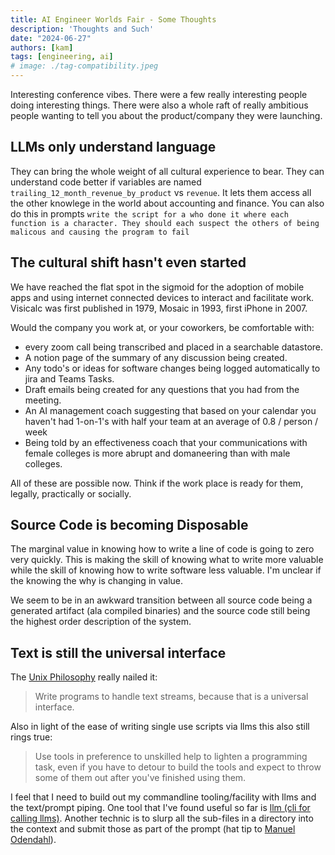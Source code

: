 ```yaml
---
title: AI Engineer Worlds Fair - Some Thoughts
description: 'Thoughts and Such'
date: "2024-06-27"
authors: [kam]
tags: [engineering, ai]
# image: ./tag-compatibility.jpeg
---
```


<!-- ![Tag compatibility grid](./tag-compatibility.jpeg) -->

Interesting conference vibes. There were a few really interesting people doing interesting things. There were also a whole raft of really ambitious people wanting to tell you about the product/company they were launching.

<!-- truncate -->

## LLMs only understand language

They can bring the whole weight of all cultural experience to bear. They can understand code better if variables are named `trailing_12_month_revenue_by_product` vs `revenue`. It lets them access all the other knowlege in the world about accounting and finance. You can also do this in prompts `write the script for a who done it where each function is a character. They should each suspect the others of being malicous and causing the program to fail`


## The cultural shift hasn't even started

We have reached the flat spot in the sigmoid for the adoption of mobile apps and using internet connected devices to interact and facilitate work. Visicalc was first published in 1979, Mosaic in 1993, first iPhone in 2007.

Would the company you work at, or your coworkers, be comfortable with:
- every zoom call being transcribed and placed in a searchable datastore.
- A notion page of the summary of any discussion being created.
- Any todo's or ideas for software changes being logged automatically to jira and Teams Tasks.
- Draft emails being created for any questions that you had from the meeting.
- An AI management coach suggesting that based on your calendar you haven't had 1-on-1's with half your team at an average of 0.8 / person / week
- Being told by an effectiveness coach that your communications with female colleges is more abrupt and domaneering than with male colleges.

All of these are possible now. Think if the work place is ready for them, legally, practically or socially.


## Source Code is becoming Disposable

The marginal value in knowing how to write a line of code is going to zero very quickly. This is making the skill of knowing what to write more valuable while the skill of knowing how to write software less valuable. I'm unclear if the knowing the why is changing in value.

We seem to be in an awkward transition between all source code being a generated artifact (ala compiled binaries) and the source code still being the highest order description of the system.


## Text is still the universal interface

The [Unix Philosophy](https://en.wikipedia.org/wiki/Unix_philosophy) really nailed it:

  > Write programs to handle text streams, because that is a universal interface.

Also in light of the ease of writing single use scripts via llms this also still rings true:

  > Use tools in preference to unskilled help to lighten a programming task, even if you have to detour to build the tools and expect to throw some of them out after you've finished using them.

I feel that I need to build out my commandline tooling/facility with llms and the text/prompt piping. One tool that I've found useful so far is [llm (cli for calling llms)](https://github.com/simonw/llm). Another technic is to slurp all the sub-files in a directory into the context and submit those as part of the prompt (hat tip to [Manuel Odendahl](https://github.com/wesen)).